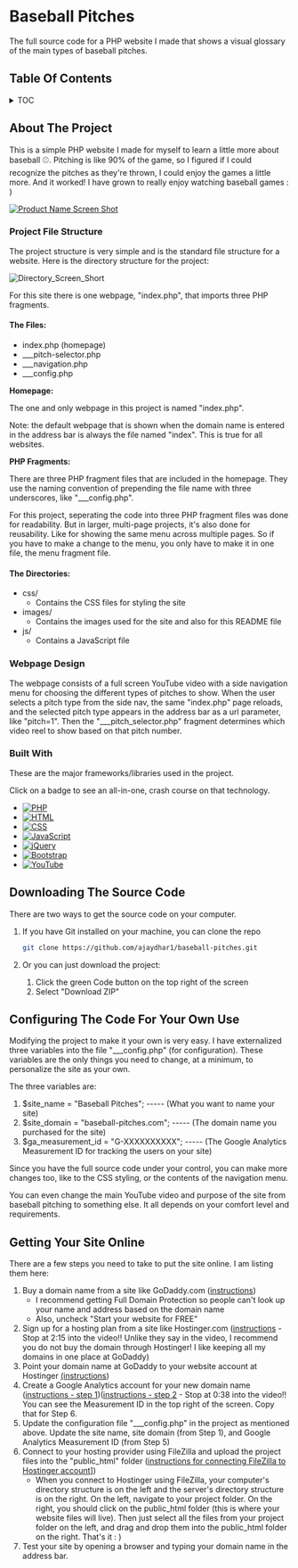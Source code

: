 # Baseball Pitches
The full source code for a PHP website I made that shows a visual glossary of the main types of baseball pitches.

<!-- TOC -->
## Table Of Contents

<!-- TABLE OF CONTENTS -->
<details>
  <summary>TOC</summary>
  <ol>
    <li>
      <a href="#about-the-project">About The Project</a>
      <ul>
         <li><a href="#project-file-structure">Project File Structure</a></li>
         <ul>
            <li><a href="#the-files">The Files</a></li>
            <li><a href="#the-directories">The Directories</a></li>
         </ul>
         <li><a href="#webpage-design">Webpage Design</a></li>
         <li><a href="#built-with">Built With</a></li>
      </ul>
    </li>
    <li><a href="#downloading-the-source-code">Downloading The Source Code</a></li>
    <li><a href="#configuring-the-code-for-your-own-use">Configuring The Code For Your Own Use</a></li>
    <li><a href="#getting-your-site-online">Getting Your Site Online</a></li>
  </ol>
</details>


<!-- ABOUT THE PROJECT -->
## About The Project

This is a simple PHP website I made for myself to learn a little more about baseball ⚾. Pitching is like 90% of the game, so I figured if I could recognize the pitches as they're thrown, I could enjoy the games a little more. And it worked! I have grown to really enjoy watching baseball games : )

[![Product Name Screen Shot][product-screenshot]](https://baseball-pitches.com)

### Project File Structure

The project structure is very simple and is the standard file structure for a website. Here is the directory structure for the project:

![Directory_Screen_Short][directory-screenshot]

For this site there is one webpage, "index.php", that imports three PHP fragments. 

#### The Files:

* index.php (homepage)
* ___pitch-selector.php
* ___navigation.php
* ___config.php

**Homepage:**

The one and only webpage in this project is named "index.php".

Note: the default webpage that is shown when the domain name is entered in the address bar is always the file named "index". This is true for all websites.

**PHP Fragments:**

There are three PHP fragment files that are included in the homepage. They use the naming convention of prepending the file name with three underscores, like "___config.php".

For this project, seperating the code into three PHP fragment files was done for readability. But in larger, multi-page projects, it's also done for reusability. Like for showing the same menu across multiple pages. So if you have to make a change to the menu, you only have to make it in one file, the menu fragment file.

#### The Directories:

* css/
   * Contains the CSS files for styling the site
* images/
   * Contains the images used for the site and also for this README file
* js/
   * Contains a JavaScript file

### Webpage Design

The webpage consists of a full screen YouTube video with a side navigation menu for choosing the different types of pitches to show. When the user selects a pitch type from the side nav, the same "index.php" page reloads, and the selected pitch type appears in the address bar as a url parameter, like "pitch=1". Then the "___pitch_selector.php" fragment determines which video reel to show based on that pitch number.

### Built With

These are the major frameworks/libraries used in the project.

Click on a badge to see an all-in-one, crash course on that technology.

* [![PHP](https://img.shields.io/badge/PHP-777BB4?style=for-the-badge&logo=php&logoColor=white)](https://www.youtube.com/watch?v=pWBRjQBWuYA)
* [![HTML](https://img.shields.io/badge/HMTL-E34F26?style=for-the-badge&logo=html5&logoColor=white)](https://www.youtube.com/watch?v=kDyJN7qQETA)
* [![CSS](https://img.shields.io/badge/CSS-1572B6?style=for-the-badge&logo=css3&logoColor=white)](https://www.youtube.com/watch?v=CUxH_rWSI1k)
* [![JavaScript](https://img.shields.io/badge/JavaScript-F7DF1E?style=for-the-badge&logo=javascript&logoColor=323330)](https://www.youtube.com/playlist?list=PLBA965A22D89CF13B)
* [![jQuery](https://img.shields.io/badge/jQuery-0769AD?style=for-the-badge&logo=jquery&logoColor=white)](https://www.youtube.com/watch?v=BWXggB-T1jQ)
* [![Bootstrap](https://img.shields.io/badge/Bootstrap-7952B3?style=for-the-badge&logo=bootstrap&logoColor=white)](https://www.youtube.com/watch?v=Jyvffr3aCp0)
* [![YouTube](https://img.shields.io/badge/YouTube-FF0000?style=for-the-badge&logo=youtube&logoColor=white)](https://developers.google.com/youtube/iframe_api_reference)

<!-- DOWNLOADING THE SOURCE CODE -->
## Downloading The Source Code

There are two ways to get the source code on your computer.

1. If you have Git installed on your machine, you can clone the repo
   ```sh
   git clone https://github.com/ajaydhar1/baseball-pitches.git
   ```
2. Or you can just download the project:
   
   1. Click the green Code button on the top right of the screen
   2. Select "Download ZIP"


<!-- CONFIGURING THE CODE FOR YOUR OWN USE -->
## Configuring The Code For Your Own Use

Modifying the project to make it your own is very easy. I have externalized three variables into the file "___config.php" (for configuration). These variables are the only things you need to change, at a minimum, to personalize the site as your own.

The three variables are:

1. $site_name = "Baseball Pitches"; ----- (What you want to name your site)
2. $site_domain = "baseball-pitches.com"; ----- (The domain name you purchased for the site)
3. $ga_measurement_id = "G-XXXXXXXXXX"; ----- (The Google Analytics Measurement ID for tracking the users on your site)

Since you have the full source code under your control, you can make more changes too, like to the CSS styling, or the contents of the navigation menu.

You can even change the main YouTube video and purpose of the site from baseball pitching to something else. It all depends on your comfort level and requirements.

<!-- GETTING YOUR SITE ONLINE -->
## Getting Your Site Online

There are a few steps you need to take to put the site online. I am listing them here:

1. Buy a domain name from a site like GoDaddy.com ([instructions](https://www.godaddy.com/how-to/real-tips-from-real-guides/how-to-buy-a-domain-with-godaddy))
   * I recommend getting Full Domain Protection so people can't look up your name and address based on the domain name
   * Also, uncheck "Start your website for FREE"
3. Sign up for a hosting plan from a site like Hostinger.com ([instructions](https://www.youtube.com/watch?v=s8OwGRqmdMs) - Stop at 2:15 into the video!! Unlike they say in the video, I recommend you do not buy the domain through Hostinger! I like keeping all my domains in one place at GoDaddy)
4. Point your domain name at GoDaddy to your website account at Hostinger [(instructions](https://www.youtube.com/watch?v=k7M1p3ExdfM))
5. Create a Google Analytics account for your new domain name ([instructions - step 1](https://www.youtube.com/watch?v=ybK-VUAxZ_8))([instructions - step 2](https://www.youtube.com/watch?v=kYdRHSH2l8k) - Stop at 0:38 into the video!! You can see the Measurement ID in the top right of the screen. Copy that for Step 6.
6. Update the configuration file "___config.php" in the project as mentioned above. Update the site name, site domain (from Step 1), and Google Analytics Measurement ID (from Step 5)
7. Connect to your hosting provider using FileZilla and upload the project files into the "public_html" folder ([instructions for connecting FileZilla to Hostinger account](https://www.youtube.com/watch?v=efgPQw0Aq2A)])
   * When you connect to Hostinger using FileZilla, your computer's directory structure is on the left and the server's directory structure is on the right. On the left, navigate to your project folder. On the right, you should click on the public_html folder (this is where your website files will live). Then just select all the files from your project folder on the left, and drag and drop them into the public_html folder on the right. That's it : )
8. Test your site by opening a browser and typing your domain name in the address bar.

<!-- MARKDOWN LINKS & IMAGES -->
<!-- https://www.markdownguide.org/basic-syntax/#reference-style-links -->
[product-screenshot]: https://baseball-pitches.com/images/screenshot.jpg
[directory-screenshot]: https://baseball-pitches.com/images/directory-structure.jpg
